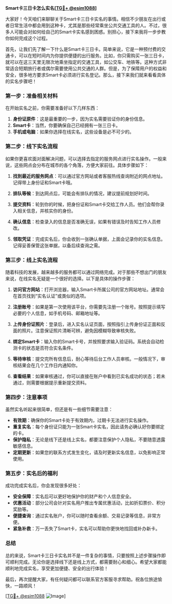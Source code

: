 **Smart卡三日卡怎么实名[[TG💪+ @esim1088](https://t.me/s/esim1088)]**

大家好！今天咱们来聊聊关于Smart卡三日卡实名的事情。相信不少朋友在出行或者日常生活中都会用到这种卡，尤其是那些经常乘坐公共交通工具的人。不过，很多人可能会对如何给自己的Smart卡实名感到困惑。别担心，接下来我将一步步教你如何完成这个过程。

首先，让我们先了解一下什么是Smart卡三日卡。简单来说，它是一种预付费的交通卡，可以在短时间内为你提供便捷的出行服务。比如，你只需购买一张三日卡，就可以在这三天里无限次地乘坐指定的交通工具，如公交车、地铁等。这种方式非常适合短期旅行者或偶尔需要使用公共交通的人群。但是，为了保障用户的权益和安全，很多地方要求Smart卡必须进行实名登记。那么，接下来我们就来看看具体的实名步骤吧！

### **第一步：准备相关材料**

在开始实名之前，你需要准备好以下几样东西：

1. **身份证原件**：这是最重要的一步，因为实名需要验证你的身份信息。
2. **Smart卡**：当然，你要确保自己已经拥有一张三日卡。
3. **手机或电脑**：如果你选择在线实名，这些设备是必不可少的。

### **第二步：线下实名流程**

如果你更喜欢面对面解决问题，可以选择去指定的服务网点进行实名操作。一般来说，这些网点会分布在城市的各个角落，方便大家前往。具体步骤如下：

1. **找到最近的服务网点**：可以通过官方网站或者客服热线查询附近的网点地址。记得带上身份证和Smart卡哦。
   
2. **排队等候**：到达网点后，可能会有排队的情况，建议提前规划好时间。
   
3. **提交资料**：轮到你的时候，把身份证和Smart卡交给工作人员。他们会帮你录入相关信息，并核实你的身份。
   
4. **确认信息**：检查录入的信息是否准确无误，如果有错误及时告知工作人员修改。
   
5. **领取凭证**：完成实名后，你会收到一张确认单据，上面会记录你的实名信息。记得妥善保管这张单据，以备后续查询之需。

### **第三步：线上实名流程**

随着科技的发展，越来越多的服务都可以通过网络完成。对于那些不想出门的朋友来说，在线实名无疑是一个很好的选择。以下是具体的操作步骤：

1. **访问官方网站**：打开浏览器，输入Smart卡所属公司的官方网站地址。通常会在首页找到“实名认证”或类似的选项。
   
2. **注册账号**：如果是第一次使用该平台，你需要先注册一个账号。按照提示填写必要的个人信息，如手机号码、邮箱地址等。
   
3. **上传身份证照片**：登录后，进入实名认证页面，按照指引上传身份证正面和反面的照片。注意保证照片清晰可辨，避免因模糊导致审核失败。
   
4. **绑定Smart卡**：输入你的Smart卡号，并按照要求输入验证码。系统会自动检测卡的状态是否符合实名条件。
   
5. **等待审核**：提交完所有信息后，耐心等待后台工作人员审核。一般情况下，审核结果会在几个工作日内通知你。
   
6. **查看结果**：如果审核通过，你可以直接在账户中看到已实名成功的状态；若未通过，则需要根据提示重新提交资料。

### **第四步：注意事项**

虽然实名听起来很简单，但还是有一些细节需要注意：

- **有效期**：确保你的Smart卡处于有效期内，过期卡无法进行实名操作。
- **重复实名**：每个身份证只能为一张Smart卡实名，因此请务必确认好你要绑定的卡。
- **保护隐私**：无论是线下还是线上实名，都要注意保护个人隐私，不要随意透露敏感信息。
- **定期更新**：如果您的联系方式发生变化，请及时更新实名信息，以免影响正常使用。

### **第五步：实名后的福利**

成功完成实名后，你会发现很多好处：

- **安全保障**：实名后可以更好地保护你的财产和个人信息安全。
- **优惠活动**：部分公司会针对实名用户推出专属优惠活动，比如折扣票价、积分奖励等。
- **便捷查询**：通过实名账户，你可以随时查看余额、交易记录等信息，非常方便。
- **紧急补救**：万一丢失了Smart卡，实名可以帮助你更快地找回或补办新卡。

### **总结**

总的来说，Smart卡三日卡实名并不是一件复杂的事情，只要按照上述步骤操作即可顺利完成。无论你是选择线下还是线上方式，都需要耐心和细心。希望大家都能顺利地完成实名，享受更加便捷、安全的出行体验！

最后，再次提醒大家，有任何疑问都可以联系官方客服寻求帮助。祝各位旅途愉快，一路顺风！

[[TG💪+ @esim1088](https://t.me/s/esim1088) ![Image](https://i.postimg.cc/4NQfJmqS/Snipaste-2025-05-13-00-14-12.png)]